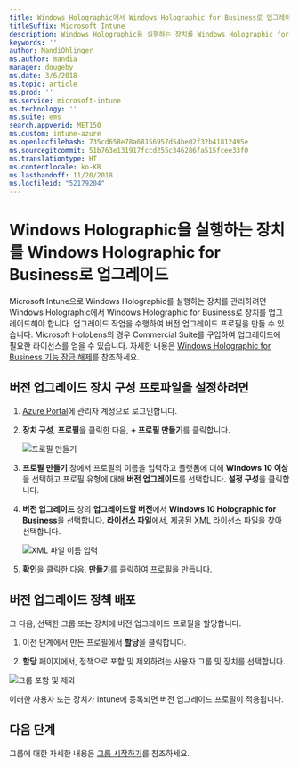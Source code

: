```yaml
---
title: Windows Holographic에서 Windows Holographic for Business로 업그레이드
titleSuffix: Microsoft Intune
description: Windows Holographic을 실행하는 장치를 Windows Holographic for Business로 업그레이드하는 방법을 알아봅니다.
keywords: ''
author: MandiOhlinger
ms.author: mandia
manager: dougeby
ms.date: 3/6/2018
ms.topic: article
ms.prod: ''
ms.service: microsoft-intune
ms.technology: ''
ms.suite: ems
search.appverid: MET150
ms.custom: intune-azure
ms.openlocfilehash: 735cd658e78a68156957d54be02f32b41812495e
ms.sourcegitcommit: 51b763e131917fccd255c346286fa515fcee33f0
ms.translationtype: HT
ms.contentlocale: ko-KR
ms.lasthandoff: 11/20/2018
ms.locfileid: "52179204"
---
```

# <a name="upgrade-devices-running-windows-holographic-to-windows-holographic-for-business"></a>Windows Holographic을 실행하는 장치를 Windows Holographic for Business로 업그레이드


Microsoft Intune으로 Windows Holographic를 실행하는 장치를 관리하려면 Windows Holographic에서 Windows Holographic for Business로 장치를 업그레이드해야 합니다. 업그레이드 작업을 수행하여 버전 업그레이드 프로필을 만들 수 있습니다. Microsoft HoloLens의 경우 Commercial Suite를 구입하여 업그레이드에 필요한 라이선스를 얻을 수 있습니다. 자세한 내용은 [Windows Holographic for Business 기능 잠금 해제](https://docs.microsoft.com/hololens/hololens-upgrade-enterprise)를 참조하세요.

## <a name="to-set-up-an-edition-upgrade-device-configuration-profile"></a>버전 업그레이드 장치 구성 프로파일을 설정하려면

1. [Azure Portal](https://portal.azure.com)에 관리자 계정으로 로그인합니다.


2.  **장치 구성**, **프로필**을 클릭한 다음, **+ 프로필 만들기**를 클릭합니다.

    ![프로필 만들기](media/Holographic-create-profile.png)

3.  **프로필 만들기** 창에서 프로필의 이름을 입력하고 플랫폼에 대해 **Windows 10 이상**을 선택하고 프로필 유형에 대해 **버전 업그레이드**를 선택합니다. **설정 구성**을 클릭합니다.

5. **버전 업그레이드** 창의 **업그레이드할 버전**에서 **Windows 10 Holographic for Business**을 선택합니다. **라이선스 파일**에서, 제공된 XML 라이선스 파일을 찾아 선택합니다.

    ![XML 파일 이름 입력](media/Holographic-edition-upgrade.png)
 
5.  **확인**을 클릭한 다음, **만들기**를 클릭하여 프로필을 만듭니다.


## <a name="deploy-the-edition-upgrade-policy"></a>버전 업그레이드 정책 배포

그 다음, 선택한 그룹 또는 장치에 버전 업그레이드 프로필을 할당합니다.

1. 이전 단계에서 만든 프로필에서 **할당**을 클릭합니다.

2. **할당** 페이지에서, 정책으로 포함 및 제외하려는 사용자 그룹 및 장치를 선택합니다.

![그룹 포함 및 제외](media/Holographic-groups.PNG)

이러한 사용자 또는 장치가 Intune에 등록되면 버전 업그레이드 프로필이 적용됩니다. 

## <a name="next-steps"></a>다음 단계

그룹에 대한 자세한 내용은 [그룹 시작하기](get-started-groups.md)를 참조하세요.


